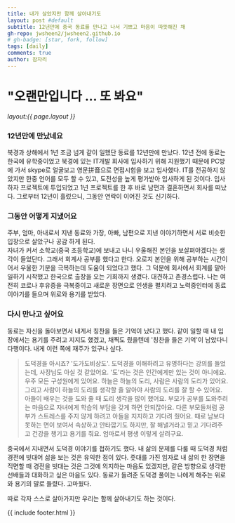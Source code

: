 ```yaml
---
title: 내가 살았지만 함께 살아내기도
layout: post #default
subtitle: 12년만에 중국 동료를 만나고 나서 기쁘고 마음이 따뜻해진 채 
gh-repo: jwsheen2/jwsheen2.github.io
# gh-badge: [star, fork, follow]
tags: [daily]
comments: true
author: 잠자리
---
```


# "오랜만입니다 ... 또 봐요"
_layout:{{ page.layout }}_  

### 12년만에 만났네요
북경과 상해에서 1년 조금 넘게 같이 일헸단 동료를 12년만에 만났다. 12년 전에 동료는 한국에 유학중이었고 북경에 있는 IT개발 회사에 입사하기 위해 지원했기 때문에 PC방에 가서 skype로 얼굴보고 영문拼音으로 면접시험을 보고 입사했다. IT를 전공하지 않았지만 한중 언어를 모두 할 수 있고, 도전성을 높게 평가받아 입사하게 된 것이다. 입사하자 프로젝트에 투입되었고 1년 프로젝트를 한 후 바로 남편과 결혼하면서 회사를 떠났다. 그로부터 12년이 흘렀으니, 그동안 연락이 이어진 것도 신기하다.    

### 그동안 어떻게 지냈어요
주부, 엄마, 아내로서 지낸 동료와 가장, 아빠, 남편으로 지낸 이야기하면서 서로 비슷한 입장으로 살았구나 공감 하게 된다.  
자녀가 커서 소학교(중국 초등학교)에 보내고 나니 우울해진 본인을 보살펴야겠다는 생각이 들었단다. 그래서 회계사 공부를 했다고 한다. 오로지 본인을 위해 공부하는 시간이어서 우울한 기분을 극복하는데 도움이 되었다고 했다. 그 덕분에 회사에서 회계를 맡아 일하기 시작했고 한국으로 출장을 오는 기회까지 생겼다. 대견하고 존경스럽다. 나는 여전히 코로나 후유증을 극복중이고 새로운 장면으로 인생을 펼치려고 노력중인터에 동료 이야기를 들으며 위로와 용기를 받았다.  

### 다시 만나고 싶어요
동료는 자신을 돌아보면서 내게서 칭찬을 들은 기억이 났다고 했다. 같이 일할 때 내 입장에서는 용기를 주려고 지지도 했겠고, 채찍도 줬을텐데 '칭찬을 들은 기억'이 남았다니 다행이다. 내게 이런 쪽에 재주가 있구나 싶다. 
> 도덕경을 아시죠? '도가도비상도'. 도덕경을 이해하려고 유명하다는 강의를 들었는데, 사장님도 아실 것 같았어요. 
> '도'라는 것은 인간에게만 있는 것이 아니에요. 우주 모든 구성원에게 있어요. 하늘은 하늘의 도리, 사람은 사람의 도리가 있어요. 그리고 사람이 하늘의 도리를 생각할 줄 알아야 사람의 도리를 잘 할 수 있어요. 아들이 배우는 것을 도와 줄 때 도리 생각을 많이 했어요. 부모가 공부를 도와주려는 마음으로 자녀에게 학습의 부담을 갖게 하면 안되잖아요. 다른 부모들처럼 공부가 스트레스를 주지 않게 하려고 아들을 지지하고 기다려 줬어요. 때로 남보다 못하는 면이 보여서 속상하고 안타깝기도 하지만, 잘 해낼거라고 믿고 기다려주고 건강을 챙기고 용기를 줘요. 엄마로서 평생 이렇게 살려구요.

중국에서 지내면서 도덕경 이야기를 접하기도 했다. 내 삶의 문제를 다룰 때 도덕경 처럼 경전에 빗대어 삶을 보는 것은 유익한 점이 있다. 줏대를 가진 임자로 내 삶의 한 장면을 직면할 때 경전을 빗대는 것은 그것에 의지하는 마음도 있겠지만, 같은 방향으로 생각한 선배들과 대화하고 싶은 마음도 있다. 동료가 들려준 도덕경 풀이는 나에게 해주는 위로와 용기의 말로 들렸다. 고마웠다.

따로 각자 스스로 살아가지만 우리는 함께 살아내기도 하는 것이다.

{{ include footer.html }}
